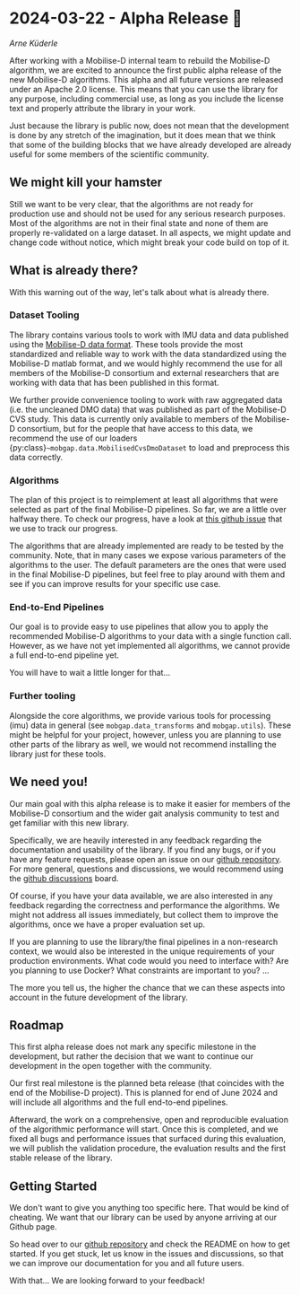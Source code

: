 # 2024-03-22 - Alpha Release 🎉

*Arne Küderle*

After working with a Mobilise-D internal team to rebuild the Mobilise-D algorithm, we are excited to announce the first
public alpha release of the new Mobilise-D algorithms.
This alpha and all future versions are released under an Apache 2.0 license.
This means that you can use the library for any purpose, including commercial use, as long as you include the license 
text and properly attribute the library in your work.

Just because the library is public now, does not mean that the development is done by any stretch of the imagination, 
but it does mean that we think that some of the building blocks that we have already developed are already useful for 
some members of the scientific community.

## We might kill your hamster

Still we want to be very clear, that the algorithms are not ready for production use and should not be used for any
serious research purposes. Most of the algorithms are not in their final state and none of them are properly 
re-validated on a large dataset.
In all aspects, we might update and change code without notice, which might break your code build on top of it.

## What is already there?

With this warning out of the way, let's talk about what is already there.

### Dataset Tooling

The library contains various tools to work with IMU data and data published using the 
[Mobilise-D data format](https://doi.org/10.1038/s41597-023-01930-9).
These tools provide the most standardized and reliable way to work with the data standardized using the Mobilise-D
matlab format, and we would highly recommend the use for all members of the Mobilise-D consortium and external 
researchers that are working with data that has been published in this format.

We further provide convenience tooling to work with raw aggregated data (i.e. the uncleaned DMO data) that was published
as part of the Mobilise-D CVS study.
This data is currently only available to members of the Mobilise-D consortium, but for the people that have access to
this data, we recommend the use of our loaders {py:class}`~mobgap.data.MobilisedCvsDmoDataset` to load and preprocess
this data correctly.

### Algorithms

The plan of this project is to reimplement at least all algorithms that were selected as part of the final Mobilise-D
pipelines.
So far, we are a little over halfway there.
To check our progress, have a look at [this github issue](https://github.com/mobilise-d/mobgap/issues/8) that we use
to track our progress.

The algorithms that are already implemented are ready to be tested by the community.
Note, that in many cases we expose various parameters of the algorithms to the user.
The default parameters are the ones that were used in the final Mobilise-D pipelines, but feel free to play around with
them and see if you can improve results for your specific use case.

### End-to-End Pipelines

Our goal is to provide easy to use pipelines that allow you to apply the recommended Mobilise-D algorithms to your data
with a single function call.
However, as we have not yet implemented all algorithms, we cannot provide a full end-to-end pipeline yet.

You will have to wait a little longer for that...

### Further tooling

Alongside the core algorithms, we provide various tools for processing (imu) data in general 
(see `mobgap.data_transforms` and `mobgap.utils`).
These might be helpful for your project, however, unless you are planning to use other parts of the library as well,
we would not recommend installing the library just for these tools.

## We need you!

Our main goal with this alpha release is to make it easier for members of the Mobilise-D consortium and the wider 
gait analysis community to test and get familiar with this new library.

Specifically, we are heavily interested in any feedback regarding the documentation and usability of the library.
If you find any bugs, or if you have any feature requests, please open an issue on our 
[github repository](https://github.com/mobilise-d/mobgap/issues).
For more general, questions and discussions, we would recommend using the 
[github discussions](https://github.com/mobilise-d/mobgap/discussions) board.

Of course, if you have your data available, we are also interested in any feedback regarding the correctness and 
performance the algorithms.
We might not address all issues immediately, but collect them to improve the algorithms, once we have a proper 
evaluation set up.

If you are planning to use the library/the final pipelines in a non-research context, we would also be interested in 
the unique requirements of your production environments.
What code would you need to interface with? Are you planning to use Docker? What constraints are important to you? ...

The more you tell us, the higher the chance that we can these aspects into account in the future development of the
library.

## Roadmap

This first alpha release does not mark any specific milestone in the development, but rather the decision that we want
to continue our development in the open together with the community.

Our first real milestone is the planned beta release (that coincides with the end of the Mobilise-D project).
This is planned for end of June 2024 and will include all algorithms and the full end-to-end pipelines.

Afterward, the work on a comprehensive, open and reproducible evaluation of the algorithmic performance will start.
Once this is completed, and we fixed all bugs and performance issues that surfaced during this evaluation, we will 
publish the validation procedure, the evaluation results and the first stable release of the library.

## Getting Started

We don't want to give you anything too specific here.
That would be kind of cheating.
We want that our library can be used by anyone arriving at our Github page.

So head over to our [github repository](https://github.com/mobilise-d/mobgap/) and check the README on how to get
started.
If you get stuck, let us know in the issues and discussions, so that we can improve our documentation for you and all
future users.


With that... We are looking forward to your feedback!


